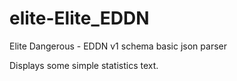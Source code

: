 # elite-Elite_EDDN

Elite Dangerous - EDDN v1 schema basic json parser

Displays some simple statistics text.
